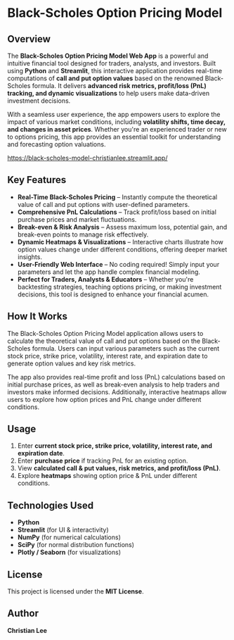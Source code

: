 # Black-Scholes Option Pricing Model

## Overview
The **Black-Scholes Option Pricing Model Web App** is a powerful and intuitive financial tool designed for traders, analysts, and investors. Built using **Python** and **Streamlit**, this interactive application provides real-time computations of **call and put option values** based on the renowned Black-Scholes formula. It delivers **advanced risk metrics, profit/loss (PnL) tracking, and dynamic visualizations** to help users make data-driven investment decisions.

With a seamless user experience, the app empowers users to explore the impact of various market conditions, including **volatility shifts, time decay, and changes in asset prices**. Whether you're an experienced trader or new to options pricing, this app provides an essential toolkit for understanding and forecasting option valuations.

https://black-scholes-model-christianlee.streamlit.app/

## Key Features
- **Real-Time Black-Scholes Pricing** – Instantly compute the theoretical value of call and put options with user-defined parameters.
- **Comprehensive PnL Calculations** – Track profit/loss based on initial purchase prices and market fluctuations.
- **Break-even & Risk Analysis** – Assess maximum loss, potential gain, and break-even points to manage risk effectively.
- **Dynamic Heatmaps & Visualizations** – Interactive charts illustrate how option values change under different conditions, offering deeper market insights.
- **User-Friendly Web Interface** – No coding required! Simply input your parameters and let the app handle complex financial modeling.
- **Perfect for Traders, Analysts & Educators** – Whether you're backtesting strategies, teaching options pricing, or making investment decisions, this tool is designed to enhance your financial acumen.

## How It Works
The Black-Scholes Option Pricing Model application allows users to calculate the theoretical value of call and put options based on the Black-Scholes formula. Users can input various parameters such as the current stock price, strike price, volatility, interest rate, and expiration date to generate option values and key risk metrics. 

The app also provides real-time profit and loss (PnL) calculations based on initial purchase prices, as well as break-even analysis to help traders and investors make informed decisions. Additionally, interactive heatmaps allow users to explore how option prices and PnL change under different conditions.

## Usage
1. Enter **current stock price, strike price, volatility, interest rate, and expiration date**.
2. Enter **purchase price** if tracking PnL for an existing option.
3. View **calculated call & put values, risk metrics, and profit/loss (PnL)**.
4. Explore **heatmaps** showing option price & PnL under different conditions.

## Technologies Used
- **Python** 
- **Streamlit**  (for UI & interactivity)
- **NumPy**  (for numerical calculations)
- **SciPy**  (for normal distribution functions)
- **Plotly / Seaborn**  (for visualizations)

## License
This project is licensed under the **MIT License**.

## Author
 **Christian Lee**  

